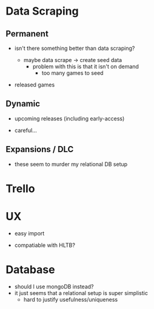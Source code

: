 # Data Scraping

## Permanent

* isn't there something better than data scraping?
    * maybe data scrape -> create seed data
        * problem with this is that it isn't on demand
            * too many games to seed

* released games

## Dynamic

* upcoming releases (including early-access)

* careful...

## Expansions / DLC

* these seem to murder my relational DB setup

# Trello

# UX

* easy import

* compatiable with HLTB?

# Database

* should I use mongoDB instead?
* it just seems that a relational setup is super simplistic
    * hard to justify usefulness/uniqueness

